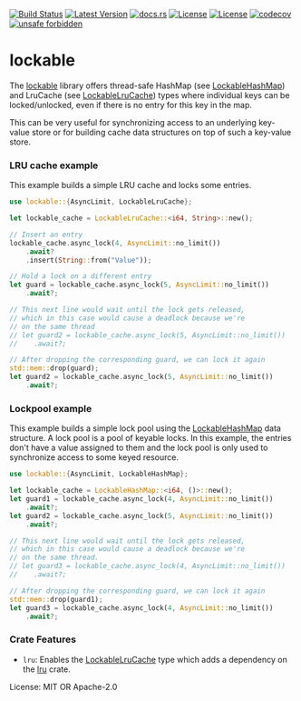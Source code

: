 [![Build Status](https://github.com/smessmer/lockable/actions/workflows/ci.yml/badge.svg)](https://github.com/smessmer/lockable/actions/workflows/ci.yml)
[![Latest Version](https://img.shields.io/crates/v/lockable.svg)](https://crates.io/crates/lockable)
[![docs.rs](https://docs.rs/lockable/badge.svg)](https://docs.rs/lockable)
[![License](https://img.shields.io/badge/license-MIT-blue.svg)](https://github.com/smessmer/lockable/blob/master/LICENSE-MIT)
[![License](https://img.shields.io/badge/license-APACHE-blue.svg)](https://github.com/smessmer/lockable/blob/master/LICENSE-APACHE)
[![codecov](https://codecov.io/gh/smessmer/lockable/branch/master/graph/badge.svg?token=FRSBH7YYA9)](https://codecov.io/gh/smessmer/lockable)
[![unsafe forbidden](https://img.shields.io/badge/unsafe-forbidden-success.svg)](https://github.com/rust-secure-code/safety-dance/)

# lockable

<!-- cargo-rdme start -->

The [lockable](https://crates.io/crates/lockable) library offers thread-safe
HashMap (see [LockableHashMap](https://docs.rs/lockable/latest/lockable/lockable_hash_map/struct.LockableHashMap.html))
and LruCache (see [LockableLruCache](https://docs.rs/lockable/latest/lockable/lockable_lru_cache/struct.LockableLruCache.html))
types where individual keys can be locked/unlocked, even if there is no entry
for this key in the map.

This can be very useful for synchronizing access to an underlying key-value
store or for building cache data structures on top of such a key-value store.

### LRU cache example
This example builds a simple LRU cache and locks some entries.
```rust
use lockable::{AsyncLimit, LockableLruCache};

let lockable_cache = LockableLruCache::<i64, String>::new();

// Insert an entry
lockable_cache.async_lock(4, AsyncLimit::no_limit())
    .await?
    .insert(String::from("Value"));

// Hold a lock on a different entry
let guard = lockable_cache.async_lock(5, AsyncLimit::no_limit())
    .await?;

// This next line would wait until the lock gets released,
// which in this case would cause a deadlock because we're
// on the same thread
// let guard2 = lockable_cache.async_lock(5, AsyncLimit::no_limit())
//    .await?;

// After dropping the corresponding guard, we can lock it again
std::mem::drop(guard);
let guard2 = lockable_cache.async_lock(5, AsyncLimit::no_limit())
    .await?;
```

### Lockpool example
This example builds a simple lock pool using the [LockableHashMap](https://docs.rs/lockable/latest/lockable/lockable_hash_map/struct.LockableHashMap.html)
data structure. A lock pool is a pool of keyable locks. In this example, the entries
don't have a value assigned to them and the lock pool is only used to synchronize
access to some keyed resource.
```rust
use lockable::{AsyncLimit, LockableHashMap};

let lockable_cache = LockableHashMap::<i64, ()>::new();
let guard1 = lockable_cache.async_lock(4, AsyncLimit::no_limit())
    .await?;
let guard2 = lockable_cache.async_lock(5, AsyncLimit::no_limit())
    .await?;

// This next line would wait until the lock gets released,
// which in this case would cause a deadlock because we're
// on the same thread.
// let guard3 = lockable_cache.async_lock(4, AsyncLimit::no_limit())
//    .await?;

// After dropping the corresponding guard, we can lock it again
std::mem::drop(guard1);
let guard3 = lockable_cache.async_lock(4, AsyncLimit::no_limit())
    .await?;
```

### Crate Features
- `lru`: Enables the [LockableLruCache](https://docs.rs/lockable/latest/lockable/lockable_lru_cache/struct.LockableLruCache.html)
   type which adds a dependency on the [lru](https://crates.io/crates/lru) crate.

<!-- cargo-rdme end -->

License: MIT OR Apache-2.0
